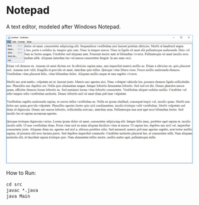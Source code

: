Notepad
=======

A text editor, modeled after Windows Notepad.

![gif](img/notepad.gif)

How to Run:
```
cd src
javac *.java
java Main
```
